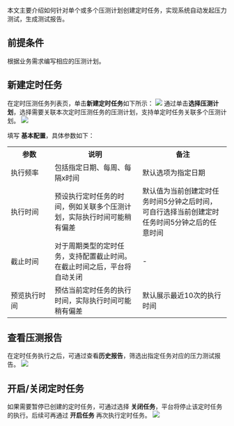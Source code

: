 本文主要介绍如何针对单个或多个压测计划创建定时任务，实现系统自动发起压力测试，生成测试报告。

## 前提条件
根据业务需求编写相应的压测计划。


## 新建定时任务
在定时压测任务列表页，单击**新建定时任务**如下所示：
![](https://qcloudimg.tencent-cloud.cn/raw/3ae8bb8ce39d25ec21b40bf50cb2dac3.png)
通过单击**选择压测计划**，选择需要关联本次定时压测任务的压测计划，支持单定时任务关联多个压测计划。
![](https://qcloudimg.tencent-cloud.cn/raw/eacc580419661209db97c3adbb08bc13.png)

填写 **基本配置**，具体参数如下：
<table>
   <tr>
      <th width="20%" >参数</td>
      <th width="40%" >说明</td>
      <th width="40%" >备注</td>
   </tr>
   <tr>
      <td>执行频率	</td>
      <td>包括指定日期、每周、每隔x时间	</td>
      <td>默认选项为指定日期</td>
   </tr>
   <tr>
      <td>执行时间	</td>
      <td>预设执行定时任务的时间，例如关联多个压测计划，实际执行时间可能稍有偏差	</td>
      <td>默认值为当前创建定时任务时间5分钟之后时间，可自行选择当前创建定时任务时间5分钟之后的任意时间</td>
   </tr>
   <tr>
      <td>截止时间	</td>
      <td>对于周期类型的定时任务，支持配置截止时间。在截止时间之后，平台将自动关闭	</td>
      <td>-</td>
   </tr>
   <tr>
      <td>预览执行时间	</td>
      <td>预估当前定时任务的执行时间，实际执行时间可能稍有偏差	</td>
      <td>默认展示最近10次的执行时间</td>
   </tr>
</table>


## 查看压测报告
在定时任务执行之后，可通过查看**历史报告**，筛选出指定任务对应的压力测试报告。
![](https://qcloudimg.tencent-cloud.cn/raw/8eeec5e296bcdccc1d9df102bd62f27c.png)

## 开启/关闭定时任务
如果需要暂停已创建的定时任务，可通过选择 **关闭任务**，平台将停止该定时任务的执行。后续可再通过 **开启任务** 再次执行定时任务。
![](https://qcloudimg.tencent-cloud.cn/raw/fd39bf4d15c9f6eb2c8fe2ef94ce55e5.png)
